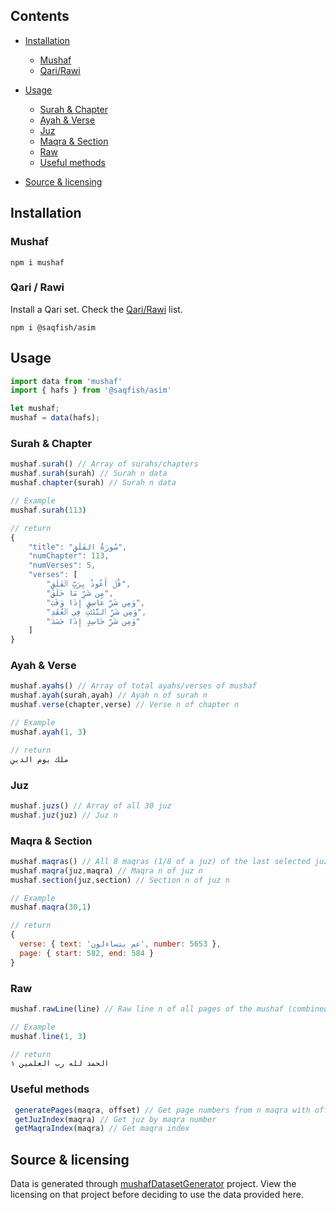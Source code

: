 ## Contents

- [Installation](#installation)
  - [Mushaf](#mushaf)
  - [Qari/Rawi](#qari--rawi)
- [Usage](#usage)
	 - [Surah & Chapter ](#surah--chapter)
	 -  [Ayah & Verse](#ayah--verse)
	 - [Juz](#juz)
	 - [Maqra & Section](#maqra--section)
	 - [Raw](#raw)
	 - [Useful methods](#useful-methods)

- [Source & licensing](#raw)



## Installation

### Mushaf

```shell 
npm i mushaf
```

### Qari / Rawi

Install a Qari set. Check the [Qari/Rawi](https://github.com/saqfish/mushafs) list. <br/>

```shell 
npm i @saqfish/asim
```

## Usage

```js
import data from 'mushaf'
import { hafs } from '@saqfish/asim'

let mushaf;
mushaf = data(hafs);

```

###  Surah & Chapter

```js
mushaf.surah() // Array of surahs/chapters
mushaf.surah(surah) // Surah n data
mushaf.chapter(surah) // Surah n data
```

```js
// Example
mushaf.surah(113)

// return
{
	"title": "سُورَةُ الفَلَقِ",
	"numChapter": 113,
	"numVerses": 5,
	"verses": [
		"قُلۡ أَعُوذُ بِرَبِّ ٱلۡفَلَقِ",
		"مِن شَرِّ مَا خَلَقَ",
		"وَمِن شَرِّ غَاسِقٍ إِذَا وَقَبَ",
		"وَمِن شَرِّ ٱلنَّفَّٰثَٰتِ فِي ٱلۡعُقَدِ",
		"وَمِن شَرِّ حَاسِدٍ إِذَا حَسَدَ"
	]
}
```

###  Ayah & Verse
```js
mushaf.ayahs() // Array of total ayahs/verses of mushaf
mushaf.ayah(surah,ayah) // Ayah n of surah n
mushaf.verse(chapter,verse) // Verse n of chapter n
```
```js
// Example
mushaf.ayah(1, 3)

// return
ملك يوم الدينِ
```

###  Juz
```js
mushaf.juzs() // Array of all 30 juz
mushaf.juz(juz) // Juz n
```

###  Maqra & Section
```js
mushaf.maqras() // All 8 maqras (1/8 of a juz) of the last selected juz (or 1 by default)
mushaf.maqra(juz,maqra) // Maqra n of juz n
mushaf.section(juz,section) // Section n of juz n
```
```js
// Example
mushaf.maqra(30,1)

// return
{
  verse: { text: 'عم يتساءلون', number: 5653 },
  page: { start: 582, end: 584 }
}
```

###  Raw
```js
mushaf.rawLine(line) // Raw line n of all pages of the mushaf (combined)
```

```js
// Example 
mushaf.line(1, 3)

// return
الحمد لله رب العلمين ١
```

### Useful methods

```js
 generatePages(maqra, offset) // Get page numbers from n maqra with offset
 getJuzIndex(maqra) // Get juz by maqra number
 getMaqraIndex(maqra) // Get maqra index
 ```


## Source & licensing
Data is generated through [mushafDatasetGenerator](https://github.com/saqfish/mushafDatasetGenerator) project.
View the licensing on that project before deciding to use the data provided here.

